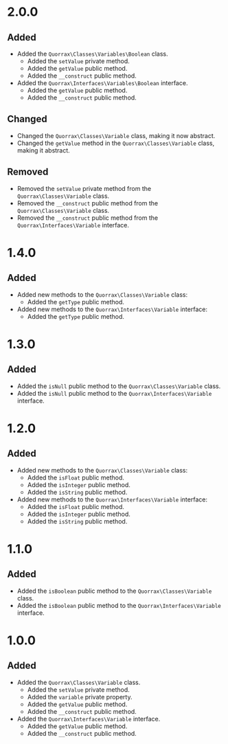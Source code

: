 # 2.0.0 #

## Added ##

* Added the `Quorrax\Classes\Variables\Boolean` class.
    * Added the `setValue` private method.
    * Added the `getValue` public method.
    * Added the `__construct` public method.
* Added the `Quorrax\Interfaces\Variables\Boolean` interface.
    * Added the `getValue` public method.
    * Added the `__construct` public method.

## Changed ##

* Changed the `Quorrax\Classes\Variable` class, making it now abstract.
* Changed the `getValue` method in the `Quorrax\Classes\Variable` class, making it abstract.

## Removed ##

* Removed the `setValue` private method from the `Quorrax\Classes\Variable` class.
* Removed the `__construct` public method from the `Quorrax\Classes\Variable` class.
* Removed the `__construct` public method from the `Quorrax\Interfaces\Variable` interface.

# 1.4.0 #

## Added ##

* Added new methods to the `Quorrax\Classes\Variable` class:
    * Added the `getType` public method.
* Added new methods to the `Quorrax\Interfaces\Variable` interface:
    * Added the `getType` public method.

# 1.3.0 #

## Added ##

* Added the `isNull` public method to the `Quorrax\Classes\Variable` class.
* Added the `isNull` public method to the `Quorrax\Interfaces\Variable` interface.

# 1.2.0 #

## Added ##

* Added new methods to the `Quorrax\Classes\Variable` class:
    * Added the `isFloat` public method.
    * Added the `isInteger` public method.
    * Added the `isString` public method.
* Added new methods to the `Quorrax\Interfaces\Variable` interface:
    * Added the `isFloat` public method.
    * Added the `isInteger` public method.
    * Added the `isString` public method.

# 1.1.0 #

## Added ##

* Added the `isBoolean` public method to the `Quorrax\Classes\Variable` class.
* Added the `isBoolean` public method to the `Quorrax\Interfaces\Variable` interface.

# 1.0.0 #

## Added ##

* Added the `Quorrax\Classes\Variable` class.
    * Added the `setValue` private method.
    * Added the `variable` private property.
    * Added the `getValue` public method.
    * Added the `__construct` public method.
* Added the `Quorrax\Interfaces\Variable` interface.
    * Added the `getValue` public method.
    * Added the `__construct` public method.
